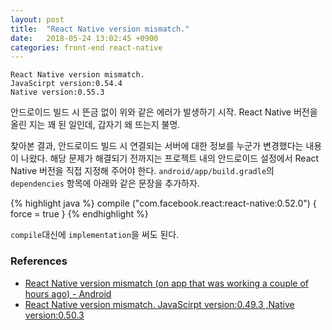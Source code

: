 ```yaml
---
layout: post
title:  "React Native version mismatch."
date:   2018-05-24 13:02:45 +0900
categories: front-end react-native
---
```


    React Native version mismatch.
    JavaScirpt version:0.54.4
    Native version:0.55.3

안드로이드 빌드 시 뜬금 없이 위와 같은 에러가 발생하기 시작. React Native 버전을 올린 지는 꽤 된 일인데, 갑자기 왜 뜨는지 불명.

찾아본 결과, 안드로이드 빌드 시 연결되는 서버에 대한 정보를 누군가 변경했다는 내용이 나왔다. 해당 문제가 해결되기 전까지는 프로젝트 내의 안드로이드 설정에서 React Native 버전을 직접 지정해 주어야 한다. `android/app/build.gradle`의 `dependencies` 항목에 아래와 같은 문장을 추가하자.

{% highlight java %}
compile ("com.facebook.react:react-native:0.52.0") { force = true }
{% endhighlight %}

`compile`대신에 `implementation`을 써도 된다.

### References

- [React Native version mismatch (on app that was working a couple of hours ago) - Android](https://github.com/facebook/react-native/issues/19259#issuecomment-389064401)
- [React Native version mismatch. JavaScirpt version:0.49.3 ,Native version:0.50.3](https://github.com/facebook/react-native/issues/16762#issuecomment-352348057)
